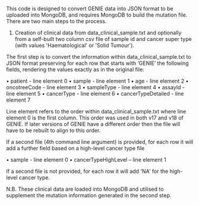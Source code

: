 This code is designed to convert GENIE data into JSON format to be uploaded into MongoDB, and requires MongoDB to build the mutation file.
There are two main steps to the process.

1. Creation of clinical data from data_clinical_sample.txt and optionally from a self-built two column csv file of sample id and cancer super type (with values 'Haematological' or 'Solid Tumour').
   
The first step is to convert the information within data_clinical_sample.txt to JSON format preserving for each row that starts with ‘GENIE’ the following fields, rendering the values exactly as in the original file:

•	patient - line element 0
•	sample - line element 1
•	age - line element 2
•	oncotreeCode - line element 3
•	sampleType - line element 4
•	assayId - line element 5
•	cancerType - line element 6
•	cancerTypeDetailed  - line element 7

Line element refers to the order within data_clinical_sample.txt where line element 0 is the first column. This order was used in both v17 and v18 of GENIE. 
If later versions of GENIE have a different order then the file will have to be rebuilt to align to this order.

If a second file (4th command line argument) is provided, for each row it  will add a further field based on a high-level cancer type file

•	sample - line element 0
•	cancerTypeHighLevel – line element 1

If a second file is not provided, for each row it will add 'NA' for the high-level cancer type.

N.B. These clinical data are loaded into MongoDB and utilised to supplement the mutation information generated in the second step.

